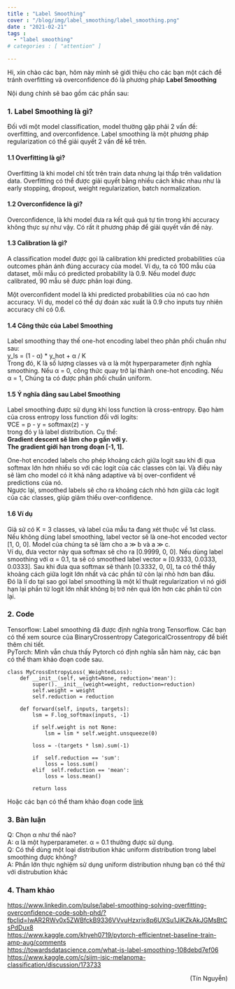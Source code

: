 ```yaml
---
title : "Label Smoothing"
cover : "/blog/img/label_smoothing/label_smoothing.png"
date : "2021-02-21"
tags : 
  - "label smoothing"
# categories : [ "attention" ]

---
```


Hi, xin chào các bạn, hôm này mình sẽ giới thiệu cho các bạn một cách để tránh overfitting và overconfidence đó là phương pháp <b>Label Smoothing</b><br/>

Nội dung chính sẽ bao gồm các phần sau: <br/>

### 1. Label Smoothing là gì?
Đối với một model classification, model thường gặp phải 2 vấn đề: overfitting, and overconfidence. Label smoothing là một phương pháp regularization có thể giải quyết 2 vấn đề kể trên.

#### 1.1 Overfitting là gì?
Overfitting là khi model chỉ tốt trên train data nhưng lại thấp trên validation data. Overfitting có thể được giải quyết bằng nhiều cách khác nhau như là early stopping, dropout, weight regularization, batch normalization.

#### 1.2 Overconfidence là gì?
Overconfidence, là khi model đưa ra kết quả quá tự tin trong khi accuracy không thực sự như vậy. Có rất ít phương pháp để giải quyết vấn đề này.

#### 1.3 Calibration là gì?
A classification model được gọi là calibration khi predicted probabilities của outcomes phản ánh đúng accuracy của model. Ví dụ, ta có 100 mẫu của dataset, mỗi mẫu có predicted probability là 0.9. Nếu model được calibrated, 90 mẫu sẽ được phân loại đúng. 

Một overconfident model là khi predicted probabilities của nó cao hơn accuracy. Ví dụ, model có thể dự đoán xác xuất là 0.9 cho inputs tuy nhiên accuracy chỉ có 0.6.

#### 1.4 Công thức của Label Smoothing
Label smoothing thay thế one-hot encoding label theo phân phối chuẩn như sau:<br/>
y_ls = (1 - α) * y_hot + α / K <br/>
Trong đó, K là số lượng classes và α là một hyperparameter định nghĩa smoothing. Nếu α = 0, công thức quay trở lại thành one-hot encoding. Nếu α = 1, Chúng ta có được phân phối chuẩn uniform.

#### 1.5 Ý nghĩa đằng sau Label Smoothing
Label smoothing được sử dụng khi loss function là cross-entropy. Đạo hàm của cross entropy loss function đối với logits:<br/>
∇CE = p - y = softmax(z) - y <br/>
trong đó y là label distribution. Cụ thể: <br/>
<b> Gradient descent sẽ làm cho p gần với y.</b><br/>
<b>The gradient giới hạn trong đoạn [-1, 1].</b><br/>

One-hot encoded labels cho phép khoảng cách giữa logit sau khi đi qua softmax lớn hơn nhiều so với các logit của các classes còn lại. Và điều này sẽ làm cho model có ít khả năng adaptive và bị over-confident về predictions của nó. <br/>
Ngược lại, smoothed labels sẽ cho ra khoảng cách nhỏ hơn giữa các logit của các classes, giúp giảm thiểu over-confidence.

#### 1.6 Ví dụ
Giả sử có K = 3 classes, và label của mẫu ta đang xét thuộc về 1st class. <br/>
Nếu không dùng label smoothing, label vector sẽ là  one-hot encoded vector [1, 0, 0]. Model của chúng ta sẽ làm cho a ≫ b và a ≫ c. <br/>
Ví dụ, đưa vector này qua softmax sẽ cho ra [0.9999, 0, 0]. Nếu dùng label smoothing với α = 0.1, ta sẽ có smoothed label vector ≈ [0.9333, 0.0333, 0.0333]. Sau khi đưa qua softmax sẽ thành [0.3332, 0, 0], ta có thể thấy khoảng cách giữa logit lớn nhất và các phần tử còn lại nhỏ hơn ban đầu. <br/>
Đó là lí do tại sao gọi label smoothing là một kĩ thuật regularization vì nó giới hạn lại phần tử logit lớn nhất không bị trở nên quá lớn hơn các phần tử còn lại. <br/>

### 2. Code
Tensorflow: Label smoothing đã được định nghĩa trong Tensorflow. Các bạn có thể xem source của BinaryCrossentropy CategoricalCrossentropy để biết thêm chi tiết.<br/>
PyTorch: Mình vẫn chưa thấy Pytorch có định nghĩa sẵn hàm này, các bạn có thể tham khảo đoạn code sau.<br/>
```
class MyCrossEntropyLoss(_WeightedLoss):
    def __init__(self, weight=None, reduction='mean'):
        super().__init__(weight=weight, reduction=reduction)
        self.weight = weight
        self.reduction = reduction

    def forward(self, inputs, targets):
        lsm = F.log_softmax(inputs, -1)

        if self.weight is not None:
            lsm = lsm * self.weight.unsqueeze(0)

        loss = -(targets * lsm).sum(-1)

        if  self.reduction == 'sum':
            loss = loss.sum()
        elif  self.reduction == 'mean':
            loss = loss.mean()

        return loss
```
Hoặc các bạn có thể tham khảo đoạn code [link](https://colab.research.google.com/drive/1HiZIS4G8QaOJNc0xARnMUT2LExocpQI3#scrollTo=z7ptOPY3oJzR)
### 3. Bàn luận
Q: Chọn α như thế nào?<br/>
A: α là một hyperparameter. α = 0.1 thường được sử dụng.<br/>
Q: Có thể dùng một loại distribution khác uniform distribution trong label smoothing được không? <br/>
A: Phần lớn thực nghiệm sử dụng uniform distribution nhưng bạn có thể thử với distrubution khác<br/>

### 4. Tham khảo
https://www.linkedin.com/pulse/label-smoothing-solving-overfitting-overconfidence-code-sobh-phd/?fbclid=IwAR2RWv0x5ZWBfckB9336VVvuHzxrix8p6UXSu1JiKZkAkJGMsBtCsPdDux8 <br/>
https://www.kaggle.com/khyeh0719/pytorch-efficientnet-baseline-train-amp-aug/comments <br/>
https://towardsdatascience.com/what-is-label-smoothing-108debd7ef06<br/>
https://www.kaggle.com/c/siim-isic-melanoma-classification/discussion/173733<br/>
<div style="text-align: right"> (Tín Nguyễn) </div>

